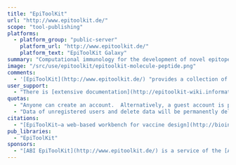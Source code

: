 ```yaml
---
title: "EpiToolKit"
url: "http://www.epitoolkit.de/"
scope: "tool-publishing"
platforms:
  - platform_group: "public-server"
    platform_url: "http://www.epitoolkit.de/"
    platform_text: "EpiToolKit Galaxy"
summary: "Computational immunology for the development of novel epitope-based vaccines. "
image: "/src/use/epitoolkit/epitoolkit-molecule-peptide.png"
comments:
  - '[EpiToolKit](http://www.epitoolkit.de/) "provides a collection of methods from computational immunology for the development of novel epitope-based vaccines including HLA ligand or potential T-Cell epitope prediction, an epitope selection framework for vaccine design, and a method to design optimal string-of-beads vaccines. Additionally, [EpiToolKit](http://www.epitoolkit.de/) provides several other tools ranging from HLA typing based on NGS data, to prediction of polymorphic peptides."'
user_support:
  - "There is [extensive documentation](http://epitoolkit-wiki.informatik.uni-tuebingen.de/doku.php) inlcuding step-by-step instructions."
quotas:
  - "Anyone can create an account.  Alternatively, a guest account is provided with login test_user@informatik.uni-tuebingen.de and password workflowTest. Please note that the guest account shares uploaded data with all other guest users."
  - "Data of unregistered users and delete data will be permanently deleted after 7 days."
citations:
  - "[EpiToolKit—a web-based workbench for vaccine design](http://bioinformatics.oxfordjournals.org/content/31/13/2211.full) by Benjamin Schubert, Hans-Philipp Brachvogel, Christopher Jürges and Oliver Kohlbacher, *Bioinformatics* (2015) 31 (13): 2211-2213. doi: 10.1093/bioinformatics/btv116"
pub_libraries:
  - "EpiToolKit"
sponsors:
  - "[ABI EpiToolKit](http://www.epitoolkit.de/) is a service of the [Applied Bioinformatics Group at University of Tuebingen](http://www.kohlbacherlab.org/)."
---
```

